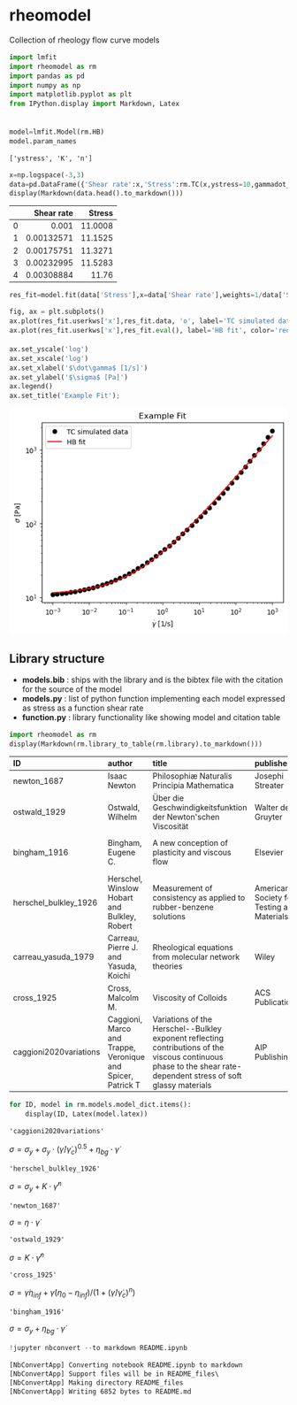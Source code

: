 # rheomodel

Collection of rheology flow curve models


```python
import lmfit
import rheomodel as rm
import pandas as pd
import numpy as np
import matplotlib.pyplot as plt
from IPython.display import Markdown, Latex


model=lmfit.Model(rm.HB)
model.param_names
```




    ['ystress', 'K', 'n']




```python
x=np.logspace(-3,3)
data=pd.DataFrame({'Shear rate':x,'Stress':rm.TC(x,ystress=10,gammadot_crit=0.1,eta_bg=0.8)})
display(Markdown(data.head().to_markdown()))
```


|    |   Shear rate |   Stress |
|---:|-------------:|---------:|
|  0 |   0.001      |  11.0008 |
|  1 |   0.00132571 |  11.1525 |
|  2 |   0.00175751 |  11.3271 |
|  3 |   0.00232995 |  11.5283 |
|  4 |   0.00308884 |  11.76   |



```python
res_fit=model.fit(data['Stress'],x=data['Shear rate'],weights=1/data['Stress'])
```


```python
fig, ax = plt.subplots()
ax.plot(res_fit.userkws['x'],res_fit.data, 'o', label='TC simulated data', color='black')
ax.plot(res_fit.userkws['x'],res_fit.eval(), label='HB fit', color='red')

ax.set_yscale('log')
ax.set_xscale('log')
ax.set_xlabel('$\dot\gamma$ [1/s]')
ax.set_ylabel('$\sigma$ [Pa]')
ax.legend()
ax.set_title('Example Fit');
```


    
![png](README_files/README_4_0.png)
    


## Library structure

* **models.bib** : ships with the library and is the bibtex file with the citation for the source of the model
* **models.py** : list of python function implementing each model expressed as stress as a function shear rate
* **function.py** : library functionality like showing model and citation table


```python
import rheomodel as rm
display(Markdown(rm.library_to_table(rm.library).to_markdown()))
```


| ID                     | author                                                      | title                                                                                                                                                             | publisher                                  |   year | address   | journal                                                   |   volume |   number | pages      |
|:-----------------------|:------------------------------------------------------------|:------------------------------------------------------------------------------------------------------------------------------------------------------------------|:-------------------------------------------|-------:|:----------|:----------------------------------------------------------|---------:|---------:|:-----------|
| newton_1687            | Isaac Newton                                                | Philosophiæ Naturalis Principia Mathematica                                                                                                                       | Josephi Streater                           |   1687 | London    | nan                                                       |      nan |      nan | nan        |
| ostwald_1929           | Ostwald, Wilhelm                                            | Über die Geschwindigkeitsfunktion der Newton'schen Viscosität                                                                                                     | Walter de Gruyter                          |   1929 | nan       | Zeitschrift für physikalische Chemie                      |      102 |        1 | 64--79     |
| bingham_1916           | Bingham, Eugene C.                                          | A new conception of plasticity and viscous flow                                                                                                                   | Elsevier                                   |   1916 | nan       | The Journal of the Franklin Institute                     |      181 |        6 | 543--552   |
| herschel_bulkley_1926  | Herschel, Winslow Hobart and Bulkley, Robert                | Measurement of consistency as applied to rubber-benzene solutions                                                                                                 | American Society for Testing and Materials |   1926 | nan       | Proceedings of the American Society for Testing Materials |       26 |        2 | 621--633   |
| carreau_yasuda_1979    | Carreau, Pierre J. and Yasuda, Koichi                       | Rheological equations from molecular network theories                                                                                                             | Wiley                                      |   1979 | nan       | Journal of Polymer Science                                |       11 |        2 | 371--388   |
| cross_1925             | Cross, Malcolm M.                                           | Viscosity of Colloids                                                                                                                                             | ACS Publications                           |   1925 | nan       | The Journal of Physical Chemistry                         |       29 |       11 | 1409--1426 |
| caggioni2020variations | Caggioni, Marco and Trappe, Veronique and Spicer, Patrick T | Variations of the Herschel--Bulkley exponent reflecting contributions of the viscous continuous phase to the shear rate-dependent stress of soft glassy materials | AIP Publishing                             |   2020 | nan       | Journal of Rheology                                       |       64 |        2 | 413--422   |



```python
for ID, model in rm.models.model_dict.items():
    display(ID, Latex(model.latex))
```


    'caggioni2020variations'



$\sigma=\sigma_y+\sigma_y\cdot(\dot\gamma/\dot\gamma_c)^{0.5}+\eta_{bg}\cdot\dot\gamma$



    'herschel_bulkley_1926'



$\sigma= \sigma_y + K \cdot \dot\gamma^n$



    'newton_1687'



$\sigma=\eta\cdot\dot\gamma$



    'ostwald_1929'



$\sigma=K \cdot \dot\gamma^n$



    'cross_1925'



$\sigma= \dot\gamma \eta_{inf} + \dot\gamma (\eta_0 - \eta_{inf})/(1 + (\dot\gamma/\dot\gamma_c)^n)$



    'bingham_1916'



$\sigma=\sigma_y+\eta_{bg}\cdot\dot\gamma$



```python
!jupyter nbconvert --to markdown README.ipynb
```

    [NbConvertApp] Converting notebook README.ipynb to markdown
    [NbConvertApp] Support files will be in README_files\
    [NbConvertApp] Making directory README_files
    [NbConvertApp] Writing 6852 bytes to README.md

